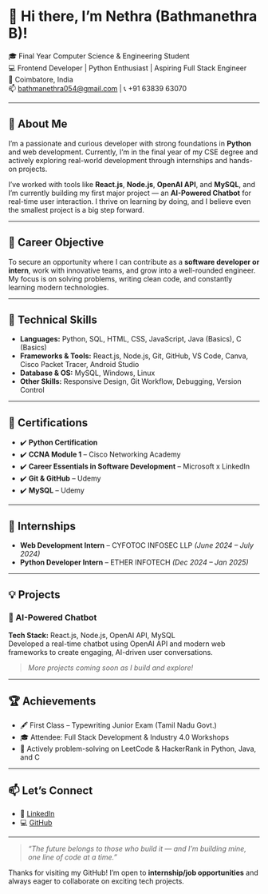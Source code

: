 # 👋 Hi there, I’m Nethra (Bathmanethra B)!

🎓 Final Year Computer Science & Engineering Student  
💻 Frontend Developer | Python Enthusiast | Aspiring Full Stack Engineer  
📍 Coimbatore, India  
📫 [bathmanethra054@gmail.com](mailto:bathmanethra054@gmail.com) | 📞 +91 63839 63070

---

## 🚀 About Me

I’m a passionate and curious developer with strong foundations in **Python** and web development. Currently, I’m in the final year of my CSE degree and actively exploring real-world development through internships and hands-on projects.

I’ve worked with tools like **React.js**, **Node.js**, **OpenAI API**, and **MySQL**, and I’m currently building my first major project — an **AI-Powered Chatbot** for real-time user interaction. I thrive on learning by doing, and I believe even the smallest project is a big step forward.

---

## 🎯 Career Objective

To secure an opportunity where I can contribute as a **software developer or intern**, work with innovative teams, and grow into a well-rounded engineer. My focus is on solving problems, writing clean code, and constantly learning modern technologies.

---

## 🧰 Technical Skills

- **Languages:** Python, SQL, HTML, CSS, JavaScript, Java (Basics), C (Basics)
- **Frameworks & Tools:** React.js, Node.js, Git, GitHub, VS Code, Canva, Cisco Packet Tracer, Android Studio
- **Database & OS:** MySQL, Windows, Linux
- **Other Skills:** Responsive Design, Git Workflow, Debugging, Version Control

---

## 🧠 Certifications

- ✔️ **Python Certification**
- ✔️ **CCNA Module 1** – Cisco Networking Academy  
- ✔️ **Career Essentials in Software Development** – Microsoft x LinkedIn  
- ✔️ **Git & GitHub** – Udemy  
- ✔️ **MySQL** – Udemy

---

## 💼 Internships

- **Web Development Intern** – CYFOTOC INFOSEC LLP *(June 2024 – July 2024)*  
- **Python Developer Intern** – ETHER INFOTECH *(Dec 2024 – Jan 2025)*

---

## 💡 Projects

### 🧠 AI-Powered Chatbot  
**Tech Stack:** React.js, Node.js, OpenAI API, MySQL  
Developed a real-time chatbot using OpenAI API and modern web frameworks to create engaging, AI-driven user conversations.

> *More projects coming soon as I build and explore!*

---

## 🏆 Achievements

- 🖋️ First Class – Typewriting Junior Exam (Tamil Nadu Govt.)  
- 🎓 Attendee: Full Stack Development & Industry 4.0 Workshops  
- 💬 Actively problem-solving on LeetCode & HackerRank in Python, Java, and C

---

## 📫 Let’s Connect

- 🔗 [LinkedIn](https://www.linkedin.com/in/bathmanethra054/)  
- 💻 [GitHub](https://github.com/Bathmanethra)  

---

> *“The future belongs to those who build it — and I’m building mine, one line of code at a time.”*

Thanks for visiting my GitHub! I’m open to **internship/job opportunities** and always eager to collaborate on exciting tech projects.

